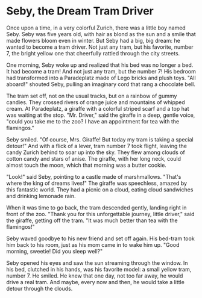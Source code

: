 # Seby, the Dream Tram Driver

Once upon a time, in a very colorful Zurich, there was a little boy named Seby. Seby was five years old, with hair as blond as the sun and a smile that made flowers bloom even in winter. But Seby had a big, big dream: he wanted to become a tram driver. Not just any tram, but his favorite, number 7, the bright yellow one that cheerfully rattled through the city streets.

One morning, Seby woke up and realized that his bed was no longer a bed. It had become a tram! And not just any tram, but the number 7! His bedroom had transformed into a Paradeplatz made of Lego bricks and plush toys. "All aboard!" shouted Seby, pulling an imaginary cord that rang a chocolate bell.

The tram set off, not on the usual tracks, but on a rainbow of gummy candies. They crossed rivers of orange juice and mountains of whipped cream. At Paradeplatz, a giraffe with a colorful striped scarf and a top hat was waiting at the stop. "Mr. Driver," said the giraffe in a deep, gentle voice, "could you take me to the zoo? I have an appointment for tea with the flamingos."

Seby smiled. "Of course, Mrs. Giraffe! But today my tram is taking a special detour!" And with a flick of a lever, tram number 7 took flight, leaving the candy Zurich behind to soar up into the sky. They flew among clouds of cotton candy and stars of anise. The giraffe, with her long neck, could almost touch the moon, which that morning was a butter cookie.

"Look!" said Seby, pointing to a castle made of marshmallows. "That's where the king of dreams lives!" The giraffe was speechless, amazed by this fantastic world. They had a picnic on a cloud, eating cloud sandwiches and drinking lemonade rain.

When it was time to go back, the tram descended gently, landing right in front of the zoo. "Thank you for this unforgettable journey, little driver," said the giraffe, getting off the tram. "It was much better than tea with the flamingos!"

Seby waved goodbye to his new friend and set off again. His bed-tram took him back to his room, just as his mom came in to wake him up. "Good morning, sweetie! Did you sleep well?"

Seby opened his eyes and saw the sun streaming through the window. In his bed, clutched in his hands, was his favorite model: a small yellow tram, number 7. He smiled. He knew that one day, not too far away, he would drive a real tram. And maybe, every now and then, he would take a little detour through the clouds.
